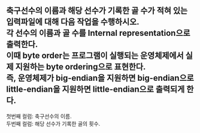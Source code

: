 축구선수의 이름과 해당 선수가 기록한 골 수가 적혀 있는 입력파일에 대해 다음 작업을 수행하시오.  
각 선수의 이름과 골 수를 Internal representation으로 출력한다.  
이때 byte order는 프로그램이 실행되는 운영체제에서 실제 지원하는 byte ordering으로 표현한다.  
즉, 운영체제가 big-endian을 지원하면 big-endian으로 little-endian을 지원하면 little-endian으로 출력되게 한다. 
------------------------------------------
첫번째 컬럼: 축구선수의 이름.  
두번째 컬럼: 해당 선수가 기록한 골의 횟수.  
